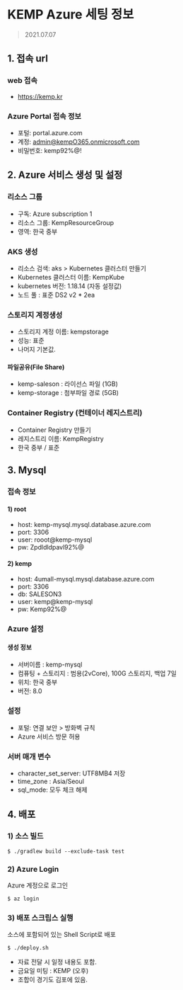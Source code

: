 # KEMP Azure 세팅 정보 
> 2021.07.07

## 1. 접속 url
### web 접속
- https://kemp.kr

### Azure Portal 접속 정보 
- 포털: portal.azure.com
- 계정: admin@kempO365.onmicrosoft.com
- 비밀번호: kemp92%@!


## 2. Azure 서비스 생성 및 설정 
### 리소스 그룹
- 구독: Azure subscription 1 
- 리소스 그룹: KempResourceGroup
- 영역: 한국 중부

### AKS 생성
- 리소스 검색: aks > Kubernetes 클러스터 만들기
- Kubernetes 클러스터 이름: KempKube
- kubernetes 버전: 1.18.14 (자동 설정값)
- 노드 풀 : 표준 DS2 v2 * 2ea

### 스토리지 계정생성
- 스토리지 계정 이름: kempstorage
- 성능: 표준
- 나머지 기본값.

#### 파일공유(File Share)
- kemp-saleson : 라이선스 파일 (1GB)
- kemp-storage : 첨부파일 경로 (5GB)

### Container Registry (컨테이너 레지스트리)
- Container Registry 만들기
- 레지스트리 이름: KempRegistry
- 한국 중부 / 표준


## 3. Mysql
### 접속 정보 
#### 1) root
- host: kemp-mysql.mysql.database.azure.com
- port: 3306
- user: rooot@kemp-mysql
- pw: Zpdldldpavl92%@

#### 2) kemp
- host: 4umall-mysql.mysql.database.azure.com
- port: 3306
- db: SALESON3
- user: kemp@kemp-mysql
- pw: Kemp92%@


### Azure 설정 
#### 생성 정보 
- 서버이름 : kemp-mysql
- 컴퓨팅 + 스토리지 : 범용(2vCore), 100G 스토리지, 백업 7일
- 위치: 한국 중부
- 버전: 8.0

### 설정
- 포털: 연결 보안 > 방화벽 규칙
- Azure 서비스 방문 허용

### 서버 매개 변수
- character_set_server: UTF8MB4 저장
- time_zone : Asia/Seoul
- sql_mode: 모두 체크 해제


## 4. 배포 
### 1) 소스 빌드 
```shell
$ ./gradlew build --exclude-task test
```

### 2) Azure Login
Azure 계정으로 로그인 
```shell
$ az login
```

### 3) 배포 스크립스 실행 
소스에 포함되어 있는 Shell Script로 배포 
```shell
$ ./deploy.sh
```

- 자료 전달 시 일정 내용도 포함. 
- 금요일 미팅 : KEMP (오후)
- 조합이 경기도 김포에 있음.  


